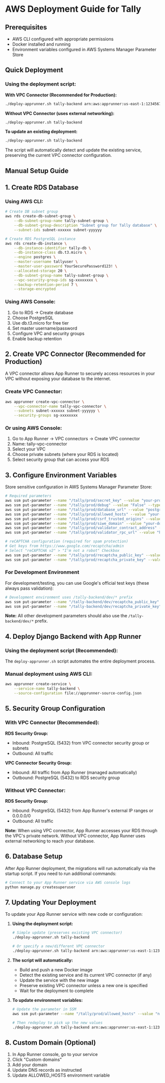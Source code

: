 # AWS Deployment Guide for Tally

## Prerequisites
- AWS CLI configured with appropriate permissions
- Docker installed and running
- Environment variables configured in AWS Systems Manager Parameter Store

## Quick Deployment

### Using the deployment script:

**With VPC Connector (Recommended for Production):**
```bash
./deploy-apprunner.sh tally-backend arn:aws:apprunner:us-east-1:123456789012:vpcconnector/my-connector
```

**Without VPC Connector (uses external networking):**
```bash
./deploy-apprunner.sh tally-backend
```

**To update an existing deployment:**
```bash
./deploy-apprunner.sh tally-backend
```
The script will automatically detect and update the existing service, preserving the current VPC connector configuration.

## Manual Setup Guide

## 1. Create RDS Database

### Using AWS CLI:
```bash
# Create DB subnet group
aws rds create-db-subnet-group \
    --db-subnet-group-name tally-subnet-group \
    --db-subnet-group-description "Subnet group for Tally database" \
    --subnet-ids subnet-xxxxxx subnet-yyyyyy

# Create RDS PostgreSQL instance
aws rds create-db-instance \
    --db-instance-identifier tally-db \
    --db-instance-class db.t3.micro \
    --engine postgres \
    --master-username tallyuser \
    --master-user-password YourSecurePassword123! \
    --allocated-storage 20 \
    --db-subnet-group-name tally-subnet-group \
    --vpc-security-group-ids sg-xxxxxxxx \
    --backup-retention-period 7 \
    --storage-encrypted
```

### Using AWS Console:
1. Go to RDS → Create database
2. Choose PostgreSQL
3. Use db.t3.micro for free tier
4. Set master username/password
5. Configure VPC and security groups
6. Enable backup retention

## 2. Create VPC Connector (Recommended for Production)

A VPC connector allows App Runner to securely access resources in your VPC without exposing your database to the internet.

### Create VPC Connector:
```bash
aws apprunner create-vpc-connector \
    --vpc-connector-name tally-vpc-connector \
    --subnets subnet-xxxxxx subnet-yyyyyy \
    --security-groups sg-xxxxxxxx
```

### Or using AWS Console:
1. Go to App Runner → VPC connectors → Create VPC connector
2. Name: tally-vpc-connector
3. Select your VPC
4. Choose private subnets (where your RDS is located)
5. Select security group that can access your RDS

## 3. Configure Environment Variables

Store sensitive configuration in AWS Systems Manager Parameter Store:

```bash
# Required parameters
aws ssm put-parameter --name "/tally/prod/secret_key" --value "your-production-secret-key" --type "SecureString"
aws ssm put-parameter --name "/tally/prod/debug" --value "False" --type "String"
aws ssm put-parameter --name "/tally/prod/database_url" --value "postgresql://username:password@your-rds-endpoint:5432/database_name" --type "SecureString"
aws ssm put-parameter --name "/tally/prod/allowed_hosts" --value "your-domain.com,your-app-runner-url.amazonaws.com" --type "String"
aws ssm put-parameter --name "/tally/prod/csrf_trusted_origins" --value "https://your-domain.com" --type "String"
aws ssm put-parameter --name "/tally/prod/siwe_domain" --value "your-domain.com" --type "String"
aws ssm put-parameter --name "/tally/prod/validator_contract_address" --value "0x7CceE43964F70CEAEfDED4b8b07410D30d64eC37" --type "String"
aws ssm put-parameter --name "/tally/prod/validator_rpc_url" --value "https://genlayer-testnet.rpc.caldera.xyz/http" --type "String"

# reCAPTCHA configuration (required for spam protection)
# Get keys from https://www.google.com/recaptcha/admin
# Select "reCAPTCHA v2" > "I'm not a robot" Checkbox
aws ssm put-parameter --name "/tally/prod/recaptcha_public_key" --value "your-recaptcha-site-key" --type "String"
aws ssm put-parameter --name "/tally/prod/recaptcha_private_key" --value "your-recaptcha-secret-key" --type "SecureString"
```

### For Development Environment

For development/testing, you can use Google's official test keys (these always pass validation):

```bash
# Development environment uses /tally-backend/dev/* prefix
aws ssm put-parameter --name "/tally-backend/dev/recaptcha_public_key" --value "6LeIxAcTAAAAAJcZVRqyHh71UMIEGNQ_MXjiZKhI" --type "String"
aws ssm put-parameter --name "/tally-backend/dev/recaptcha_private_key" --value "6LeIxAcTAAAAAGG-vFI1TnRWxMZNFuojJ4WifJWe" --type "SecureString"
```

**Note:** All other development parameters should also use the `/tally-backend/dev/*` prefix.

## 4. Deploy Django Backend with App Runner

### Using the deployment script (Recommended):
The `deploy-apprunner.sh` script automates the entire deployment process.

### Manual deployment using AWS CLI:
```bash
aws apprunner create-service \
    --service-name tally-backend \
    --source-configuration file://apprunner-source-config.json
```

## 5. Security Group Configuration

### With VPC Connector (Recommended):
**RDS Security Group:**
- Inbound: PostgreSQL (5432) from VPC connector security group or subnets
- Outbound: All traffic

**VPC Connector Security Group:**
- Inbound: All traffic from App Runner (managed automatically)
- Outbound: PostgreSQL (5432) to RDS security group

### Without VPC Connector:
**RDS Security Group:**
- Inbound: PostgreSQL (5432) from App Runner's external IP ranges or 0.0.0.0/0
- Outbound: All traffic

**Note:** When using VPC connector, App Runner accesses your RDS through the VPC's private network. Without VPC connector, App Runner uses external networking to reach your database.

## 6. Database Setup

After App Runner deployment, the migrations will run automatically via the startup script.
If you need to run additional commands:

```bash
# Connect to your App Runner service via AWS console logs
python manage.py createsuperuser
```

## 7. Updating Your Deployment

To update your App Runner service with new code or configuration:

1. **Using the deployment script:**
   ```bash
   # Simple update (preserves existing VPC connector)
   ./deploy-apprunner.sh tally-backend
   
   # Or specify a new/different VPC connector
   ./deploy-apprunner.sh tally-backend arn:aws:apprunner:us-east-1:123456789012:vpcconnector/new-connector
   ```

2. **The script will automatically:**
   - Build and push a new Docker image
   - Detect the existing service and its current VPC connector (if any)
   - Update the service with the new image
   - Preserve existing VPC connector unless a new one is specified
   - Wait for the deployment to complete

3. **To update environment variables:**
   ```bash
   # Update the parameter in SSM
   aws ssm put-parameter --name "/tally/prod/allowed_hosts" --value "new-domain.com,app-runner-url.amazonaws.com" --overwrite
   
   # Then redeploy to pick up the new values
   ./deploy-apprunner.sh tally-backend arn:aws:apprunner:us-east-1:123456789012:vpcconnector/my-connector
   ```

## 8. Custom Domain (Optional)

1. In App Runner console, go to your service
2. Click "Custom domains"
3. Add your domain
4. Update DNS records as instructed
5. Update ALLOWED_HOSTS environment variable